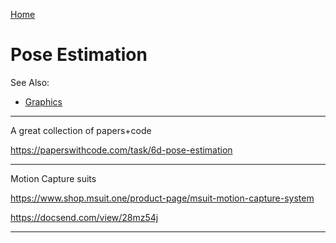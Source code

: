 [Home](Readme.md)
# Pose Estimation

See Also:

 - [Graphics](Graphics.md)
 
---

A great collection of papers+code

https://paperswithcode.com/task/6d-pose-estimation

---

Motion Capture suits

https://www.shop.msuit.one/product-page/msuit-motion-capture-system

https://docsend.com/view/28mz54j

---